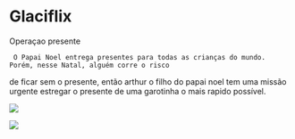 # Glaciflix

Operaçao presente 

     O Papai Noel entrega presentes para todas as crianças do mundo. Porém, nesse Natal, alguém corre o risco
de ficar sem o presente, então arthur o filho do papai noel tem uma missão urgente estregar o presente de uma garotinha o mais rapido possível.


   ![](https://media.tenor.com/yOlJgPJrziAAAAAi/christmas-holiday.gif)

![](https://media.tenor.com/yOlJgPJrziAAAAAi/christmas-holiday.gif)
